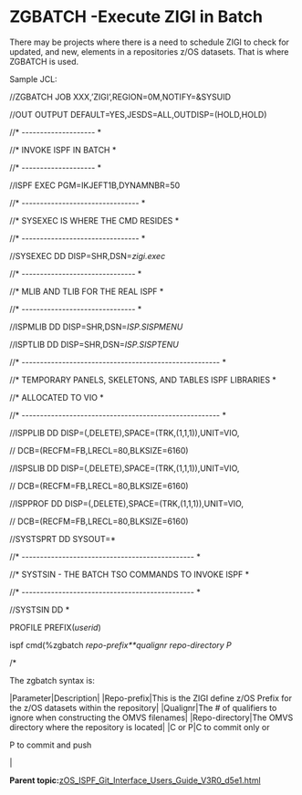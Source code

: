# ZGBATCH -Execute ZIGI in Batch

There may be projects where there is a need to schedule ZIGI to check for updated, and new, elements in a repositories z/OS datasets. That is where ZGBATCH is used.

Sample JCL:

//ZGBATCH JOB XXX,’ZIGI’,REGION=0M,NOTIFY=&SYSUID

//OUT OUTPUT DEFAULT=YES,JESDS=ALL,OUTDISP=\(HOLD,HOLD\)

//\* -------------------- \*

//\* INVOKE ISPF IN BATCH \*

//\* -------------------- \*

//ISPF EXEC PGM=IKJEFT1B,DYNAMNBR=50

//\* -------------------------------- \*

//\* SYSEXEC IS WHERE THE CMD RESIDES \*

//\* -------------------------------- \*

//SYSEXEC DD DISP=SHR,DSN=*zigi.exec*

//\* ------------------------------- \*

//\* MLIB AND TLIB FOR THE REAL ISPF \*

//\* ------------------------------- \*

//ISPMLIB DD DISP=SHR,DSN=*ISP.SISPMENU*

//ISPTLIB DD DISP=SHR,DSN=*ISP.SISPTENU*

//\* ------------------------------------------------------ \*

//\* TEMPORARY PANELS, SKELETONS, AND TABLES ISPF LIBRARIES \*

//\* ALLOCATED TO VIO \*

//\* ------------------------------------------------------ \*

//ISPPLIB DD DISP=\(,DELETE\),SPACE=\(TRK,\(1,1,1\)\),UNIT=VIO,

// DCB=\(RECFM=FB,LRECL=80,BLKSIZE=6160\)

//ISPSLIB DD DISP=\(,DELETE\),SPACE=\(TRK,\(1,1,1\)\),UNIT=VIO,

// DCB=\(RECFM=FB,LRECL=80,BLKSIZE=6160\)

//ISPPROF DD DISP=\(,DELETE\),SPACE=\(TRK,\(1,1,1\)\),UNIT=VIO,

// DCB=\(RECFM=FB,LRECL=80,BLKSIZE=6160\)

//SYSTSPRT DD SYSOUT=\*

//\* ----------------------------------------------- \*

//\* SYSTSIN - THE BATCH TSO COMMANDS TO INVOKE ISPF \*

//\* ----------------------------------------------- \*

//SYSTSIN DD \*

PROFILE PREFIX\(*userid*\)

ispf cmd\(%zgbatch *repo-prefix**qualignr repo-directory P*

/\*

The zgbatch syntax is:

|Parameter|Description|
|Repo-prefix|This is the ZIGI define z/OS Prefix for the z/OS datasets within the repository|
|Qualignr|The \# of qualifiers to ignore when constructing the OMVS filenames|
|Repo-directory|The OMVS directory where the repository is located|
|C or P|C to commit only or

 P to commit and push

|

**Parent topic:**[zOS\_ISPF\_Git\_Interface\_Users\_Guide\_V3R0\_d5e1.html](zOS_ISPF_Git_Interface_Users_Guide_V3R0_d5e1.html)

